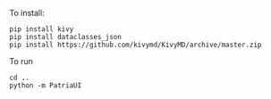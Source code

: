 To install:
```
pip install kivy
pip install dataclasses_json
pip install https://github.com/kivymd/KivyMD/archive/master.zip
```

To run
```
cd ..
python -m PatriaUI
```